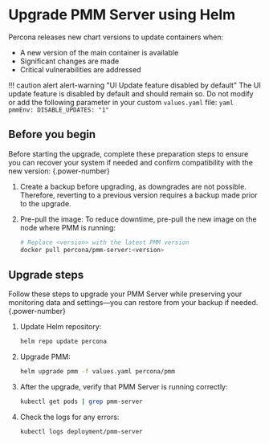 # Upgrade PMM Server using Helm

Percona releases new chart versions to update containers when:

- A new version of the main container is available
- Significant changes are made
- Critical vulnerabilities are addressed

!!! caution alert alert-warning "UI Update feature disabled by default"
    The UI update feature is disabled by default and should remain so. Do not modify or add the following parameter in your custom `values.yaml` file:
    ```yaml
    pmmEnv:
    DISABLE_UPDATES: "1"
    ```

## Before you begin

Before starting the upgrade, complete these preparation steps to ensure you can recover your system if needed and confirm compatibility with the new version:
{.power-number}

1. Create a backup before upgrading, as downgrades are not possible. Therefore, reverting to a previous version requires a backup made prior to the upgrade.

2. Pre-pull the image: To reduce downtime, pre-pull the new image on the node where PMM is running:

    ```sh
    # Replace <version> with the latest PMM version
    docker pull percona/pmm-server:<version>
    ```

## Upgrade steps

Follow these steps to upgrade your PMM Server while preserving your monitoring data and settings—you can restore from your backup if needed.
{.power-number}

1. Update Helm repository:

    ```sh
    helm repo update percona
    ```

2. Upgrade PMM:

    ```sh
    helm upgrade pmm -f values.yaml percona/pmm
    ```

3. After the upgrade, verify that PMM Server is running correctly:

    ```sh
    kubectl get pods | grep pmm-server
    ```

4. Check the logs for any errors:

    ```sh
    kubectl logs deployment/pmm-server
    ```

